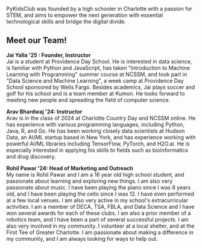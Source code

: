 PyKidsClub was founded by a high schooler in Charlotte with a passion for STEM, and aims to empower the next generation with essential technological skills and bridge the digital divide. 

## Meet our Team!

**Jai Yalla '25 : Founder, Instructor** <br>
Jai is a student at Providence Day School. He is interested in data science, is familiar with Python and JavaScript, has taken "Introduction to Machine Learning with Programming" summer course at NCSSM, and took part in "Data Science and Machine Learning", a week camp at Providence Day School sponsored by Wells Fargo. Besides academics, Jai plays soccer and golf for his school and is a team member at Kumon. He looks forward to meeting new people and spreading the field of computer science.    

**Arav Bhardwaj '24: Instructor** <br>
Arav is in the class of 2024 at Charlotte Country Day and NCSSM online. He has experience with various programming languages, including Python, Java, R, and Go. He has been working closely data scientists at Hudson Data, an AI/ML startup based in New York, and has experience working with powerful AI/ML libraries including TensorFlow, PyTorch, and H2O.ai. He is especially interested in applying his skills to fields such as bioinformatics and drug discovery. 

**Rohil Pawar '24: Head of Marketing and Outreach** <br>
My name is Rohil Pawar and I am a 16 year old high school student, and passionate about learning and exploring new things. I am also very passionate about music. I have been playing the piano since I was 8 years old, and I have been playing the cello since I was 12. I have even performed at a few local venues. I am also very active in my school's extracurricular activities. I am a member of DECA, TSA, FBLA, and Data Science and I have won several awards for each of these clubs. I am also a prior member of a robotics team, and I have been a part of several successful projects. I am also very involved in my community. I volunteer at a local shelter, and at the First Tee of Greater Charlotte. I am passionate about making a difference in my community, and I am always looking for ways to help out.
